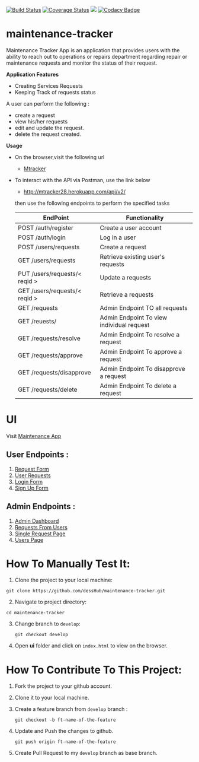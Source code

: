 
[![Build Status](https://travis-ci.org/dessHub/maintenance-tracker.svg?branch=api)](https://travis-ci.org/dessHub/maintenance-tracker) [![Coverage Status](https://coveralls.io/repos/github/dessHub/maintenance-tracker/badge.svg?branch=develop)](https://coveralls.io/github/dessHub/maintenance-tracker?branch=develop) <a href="https://codeclimate.com/github/dessHub/maintenance-tracker/maintainability"><img src="https://api.codeclimate.com/v1/badges/82045ce49fe33c89b431/maintainability" /></a> [![Codacy Badge](https://api.codacy.com/project/badge/Grade/196440f843684fb5b333c49774ff0d0f)](https://www.codacy.com/app/dessHub/maintenance-tracker?utm_source=github.com&amp;utm_medium=referral&amp;utm_content=dessHub/maintenance-tracker&amp;utm_campaign=Badge_Grade)

# maintenance-tracker

Maintenance Tracker App is an application that provides users with the ability to reach out to operations or repairs department regarding repair or maintenance requests and monitor the status of their request.


**Application Features**

* Creating Services Requests
* Keeping Track of requests status 


A user can perform the following :

* create a request
* view his/her requests
* edit and update the request. 
* delete the request created.

**Usage**

* On the browser,visit the following url
    
     * [Mtracker](http://mtracker28.herokuapp.com/api/v2/)
    
* To interact with the API via Postman, use the link below
    
    * http://mtracker28.herokuapp.com/api/v2/

    then use the following endpoints to perform the specified tasks
    
    EndPoint                            | Functionality
    ------------------------            | ----------------------
    POST /auth/register                 | Create a user account
    POST /auth/login                    | Log in a user
    POST /users/requests                | Create a request
    GET /users/requests                 | Retrieve existing user's requests
    PUT /users/requests/< reqid >       | Update a requests 
    GET  /users/requests/< reqid >      | Retrieve a requests
    GET /requests                       | Admin Endpoint TO all requests
    GET /reuests/<reqid>                | Admin Endpoint To view individual request
    GET /requests/<reqid>resolve        | Admin Endpoint To resolve a request
    GET /requests/<reqid>approve        | Admin Endpoint To approve a request
    GET /requests/<reqid>disapprove     | Admin Endpoint To disapprove a request
    GET /requests/<reqid>delete         | Admin Endpoint To delete a request


# UI

 Visit [Maintenance App](https://desshub.github.io/maintenance-tracker/ui/index.html)
 
## User Endpoints :
   1. [Request Form](https://desshub.github.io/maintenance-tracker/ui/templates/user/request-form.html)
   2. [User Requests](https://desshub.github.io/maintenance-tracker/ui/templates/user/my-requests.html)
   3. [Login Form](https://desshub.github.io/maintenance-tracker/ui/templates/auth/login.html)
   4. [Sign Up Form](https://desshub.github.io/maintenance-tracker/ui/templates/auth/signup.html)
 
## Admin Endpoints :
   1. [Admin Dashboard](https://desshub.github.io/maintenance-tracker/ui/templates/admin/dashboard.html)
   2. [Requests From Users](https://desshub.github.io/maintenance-tracker/ui/templates/admin/requests.html)
   3. [Single Request Page](https://desshub.github.io/maintenance-tracker/ui/templates/admin/request.html)
   4. [Users Page](https://desshub.github.io/maintenance-tracker/ui/templates/admin/users.html)

# How To Manually Test It:

  1. Clone the project to your local machine:
  
   `git clone https://github.com/dessHub/maintenance-tracker.git`
   
  2. Navigate to project directory:
   
   `cd maintenance-tracker`
    
  3. Change branch to `develop`:
  
     `git checkout develop`
     
  4. Open **ui** folder and click on `index.html` to view on the browser.
  
 # How To Contribute To This Project:
 
  1. Fork the project to your github account.
  2. Clone it to your local machine.
  3. Create a feature branch from `develop` branch :
  
     `git checkout -b ft-name-of-the-feature`
     
  4. Update and Push the changes to github.
   
     `git push origin ft-name-of-the-feature`
    
  5. Create Pull Request to my `develop` branch as base branch.
  
  
